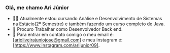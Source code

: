 ### Olá, me chamo Ari Júnior

* 👨‍🎓 Atualmente estou cursando Análise e Desenvolvimento de Sistemas na Estácio(2º Semestre) e também fazendo um curso completo de Java.
* 💼 Procuro Trabalhar como Desenvolvedor Back end. 
* 📧 Para entrar em contato comigo o meu email é: [arioliveirajuniojose@gmail.com] e meu instagram é: [https://www.instagram.com/arijunior09].
